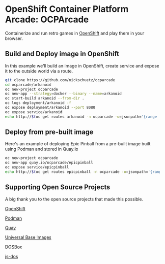 # OpenShift Container Platform Arcade: OCPArcade

Containerize and run retro games in [OpenShift](https://www.openshift.com) and play them in your browser.

## Build and Deploy image in OpenShift

In this example we'll build an image in OpenShift, create service and expose it to the outside world via a route.

```bash
git clone https://github.com/nickschuetz/ocparcade
cd ocparcade/arkanoid
oc new-project ocparcade
oc new-app --strategy=docker --binary --name=arkanoid
oc start-build arkanoid --from-dir .
oc logs deployment/arkanoid -f
oc expose deployment/arkanoid --port 8080
oc expose service/arkanoid
echo http://$(oc get routes arkanoid -n ocparcade -o=jsonpath='{range .spec}{.host}{"\n"}{end}')
```

## Deploy from pre-built image

Here's an example of deploying Epic Pinball from a pre-built image built using Podman and stored in Quay.io

```bash
oc new-project ocparcade
oc new-app quay.io/ocparcade/epicpinball
oc expose service/epicpinball
echo http://$(oc get routes epicpinball -n ocparcade -o=jsonpath='{range .spec}{.host}{"\n"}{end}')
```

## Supporting Open Source Projects

A big thank you to the open source projects that made this possible.

[OpenShift](https://github.com/openshift/)

[Podman](https://podman.io/)

[Quay](https://www.projectquay.io/)

[Universal Base Images](https://access.redhat.com/articles/4238681)

[DOSBox](https://www.dosbox.com/)

[js-dos](https://js-dos.com/)
